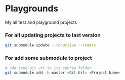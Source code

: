 # Playgrounds
My all test and playground projects

### For all updating projects to last version
```bash
git submodule update --recursive --remote
```

### For add some submodule to project
```bash
# add some git url to its course folder.
git submodule add -b master <Git Url> <Project Name>
```
